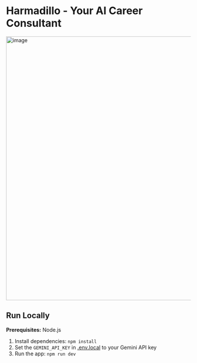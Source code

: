 # Harmadillo - Your AI Career Consultant

<img width="1280" height="720" alt="image" src="https://github.com/user-attachments/assets/397c38e9-f818-4c89-bd36-beb4684cdd90" />


## Run Locally

**Prerequisites:**  Node.js


1. Install dependencies:
   `npm install`
2. Set the `GEMINI_API_KEY` in [.env.local](.env.local) to your Gemini API key
3. Run the app:
   `npm run dev`
